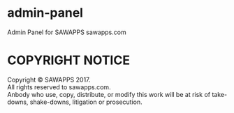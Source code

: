 # admin-panel
Admin Panel for SAWAPPS 
sawapps.com
 
# COPYRIGHT NOTICE
Copyright © SAWAPPS 2017. <br />
All rights reserved to sawapps.com. <br />
Anbody who use, copy, distribute, or modify this work will be at risk of take-downs, shake-downs, litigation or prosecution.
